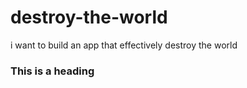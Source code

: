 # destroy-the-world
i want to build an app that effectively destroy the world

### This is a heading
